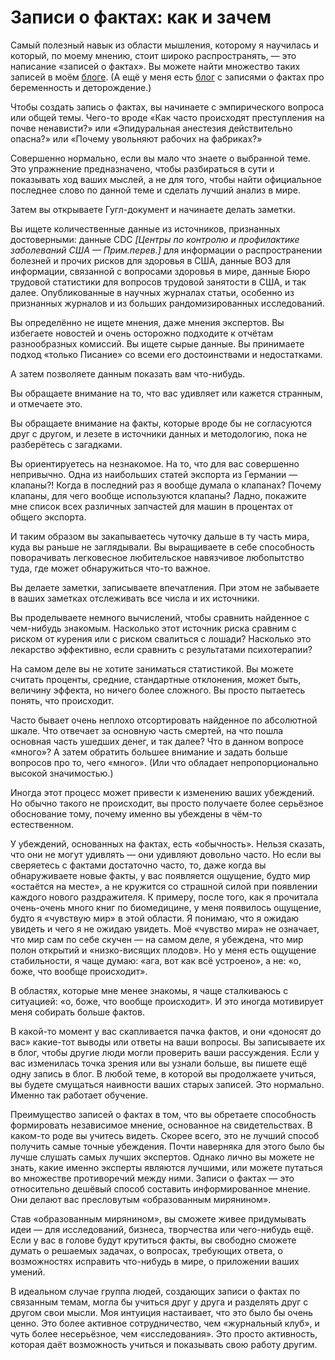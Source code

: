 # Записи о фактах: как и зачем
Самый полезный навык из области мышления, которому я научилась и который, по моему мнению, стоит широко распространять, — это написание «записей о фактах». Вы можете найти множество таких записей в моём [блоге](https://srconstantin.wordpress.com/). (А ещё у меня есть [блог](https://parentingwithevidence.wordpress.com/) с записями о фактах про беременность и деторождение.)

Чтобы создать запись о фактах, вы начинаете с эмпирического вопроса или общей темы. Чего-то вроде «Как часто происходят преступления на почве ненависти?» или «Эпидуральная анестезия действительно опасна?» или «Почему увольняют рабочих на фабриках?»

Совершенно нормально, если вы мало что знаете о выбранной теме. Это упражнение предназначено, чтобы разбираться в сути и показывать ход ваших мыслей, а не для того, чтобы найти официальное последнее слово по данной теме и сделать лучший анализ в мире.

Затем вы открываете Гугл-документ и начинаете делать заметки.

Вы ищете количественные данные из источников, признанных достоверными: данные CDC *[Центры по контролю и профилактике заболеваний США — Прим.перев.]* для информации о распространении болезней и прочих рисков для здоровья в США, данные ВОЗ для информации, связанной с вопросами здоровья в мире, данные Бюро трудовой статистики для вопросов трудовой занятости в США, и так далее. Опубликованные в научных журналах статьи, особенно из признанных журналов и из больших рандомизированных исследований.

Вы определённо не ищете мнения, даже мнения экспертов. Вы избегаете новостей и очень осторожно подходите к отчётам разнообразных комиссий. Вы ищете сырые данные. Вы принимаете подход «только Писание» со всеми его достоинствами и недостатками.

А затем позволяете данным показать вам что-нибудь.

Вы обращаете внимание на то, что вас удивляет или кажется странным, и отмечаете это.

Вы обращаете внимание на факты, которые вроде бы не согласуются друг с другом, и лезете в источники данных и методологию, пока не разберётесь с загадками.

Вы ориентируетесь на незнакомое. На то, что для вас совершенно непривычно. Одна из наибольших статей экспорта из Германии — клапаны?! Когда в последний раз я вообще думала о клапанах? Почему клапаны, для чего вообще используются клапаны? Ладно, покажите мне список всех различных запчастей для машин в процентах от общего экспорта.

И таким образом вы закапываетесь чуточку дальше в ту часть мира, куда вы раньше не заглядывали. Вы выращиваете в себе способность поворачивать легковесное любительское навязчивое любопытство туда, где может обнаружиться что-то важное.

Вы делаете заметки, записываете впечатления. При этом не забываете в ваших заметках отслеживать все числа и их источники.

Вы проделываете немного вычислений, чтобы сравнить найденное с чем-нибудь знакомым. Насколько этот источник риска сравним с риском от курения или с риском свалиться с лошади? Насколько это лекарство эффективно, если сравнить с результатами психотерапии?

На самом деле вы не хотите заниматься статистикой. Вы можете считать проценты, средние, стандартные отклонения, может быть, величину эффекта, но ничего более сложного. Вы просто пытаетесь понять, что происходит.

Часто бывает очень неплохо отсортировать найденное по абсолютной шкале. Что отвечает за основную часть смертей, на что пошла основная часть ушедших денег, и так далее? Что в данном вопросе «много»? А затем обратить большее внимание и задать больше вопросов про то, чего «много». (Или что обладает непропорционально высокой значимостью.)

Иногда этот процесс может привести к изменению ваших убеждений. Но обычно такого не происходит, вы просто получаете более серьёзное обоснование тому, почему именно вы убеждены в чём-то естественном.

У убеждений, основанных на фактах, есть «обычность». Нельзя сказать, что они не могут удивлять — они удивляют довольно часто. Но если вы сверяетесь с фактами достаточно часто, то, даже когда вы обнаруживаете новые факты, у вас появляется ощущение, будто мир «остаётся на месте», а не кружится со страшной силой при появлении каждого нового раздражителя. К примеру, после того, как я прочитала очень-очень много книг по биомедицине, у меня появилось ощущение, будто я «чувствую мир» в этой области. Я понимаю, что я ожидаю увидеть и чего я не ожидаю увидеть. Моё «чувство мира» не означает, что мир сам по себе скучен — на самом деле, я убеждена, что мир полон открытий и «низко-висящих плодов». Но у меня есть ощущение стабильности, я чаще думаю: «ага, вот как всё устроено», а не: «о, боже, что вообще происходит».

В областях, которые мне менее знакомы, я чаще сталкиваюсь с ситуацией: «о, боже, что вообще происходит». И это иногда мотивирует меня собирать больше фактов.

В какой-то момент у вас скапливается пачка фактов, и они «доносят до вас» какие-тот выводы или ответы на ваши вопросы. Вы записываете их в блог, чтобы другие люди могли проверить ваши рассуждения. Если у вас изменилась точка зрения или вы узнали больше, вы пишете ещё одну запись в блог. В любой теме, в которой вы продолжаете учиться, вы будете смущаться наивности ваших старых записей. Это нормально. Именно так работает обучение.

Преимущество записей о фактах в том, что вы обретаете способность формировать независимое мнение, основанное на свидетельствах. В каком-то роде вы учитесь видеть. Скорее всего, это не лучший способ получить самые точные убеждения. Почти наверняка для этого было бы лучше слушать самых лучших экспертов. Однако лично вы можете не знать, какие именно эксперты являются лучшими, или можете путаться во множестве противоречий между ними. Записи о фактах — это относительно дешёвый способ составить информированное мнение. Они делают вас пресловутым «образованным мирянином».

Став «образованным мирянином», вы сможете живее придумывать идеи — для исследований, бизнеса, творчества или чего-нибудь ещё. Если у вас в голове будут крутиться факты, вы свободно сможете думать о решаемых задачах, о вопросах, требующих ответа, о возможностях исправить что-нибудь в мире, о приложении ваших умений.

В идеальном случае группа людей, создающих записи о фактах по связанным темам, могла бы учиться друг у друга и разделять друг с другом свои мысли. Моя интуиция настаивает, что это было бы очень ценно. Это более активное сотрудничество, чем «журнальный клуб», и чуть более несерьёзное, чем «исследования». Это просто активность, которая даёт возможность учиться и показывать свою работу другим.